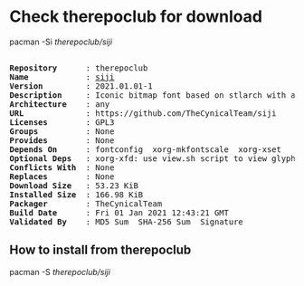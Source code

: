 # Check therepoclub for download

        
pacman -Si *therepoclub/siji*

<div class="highlight"><pre class="highlight"><text>
<b>Repository</b>      : therepoclub
<b>Name</b>            : <a href='../../x86_64/siji-2021.01.01-1-any.pkg.tar.zst'>siji</a>
<b>Version</b>         : 2021.01.01-1
<b>Description</b>     : Iconic bitmap font based on stlarch with additional glyphs
<b>Architecture</b>    : any
<b>URL</b>             : https://github.com/TheCynicalTeam/siji
<b>Licenses</b>        : GPL3
<b>Groups</b>          : None
<b>Provides</b>        : None
<b>Depends On</b>      : fontconfig  xorg-mkfontscale  xorg-xset
<b>Optional Deps</b>   : xorg-xfd: use view.sh script to view glyphs
<b>Conflicts With</b>  : None
<b>Replaces</b>        : None
<b>Download Size</b>   : 53.23 KiB
<b>Installed Size</b>  : 166.98 KiB
<b>Packager</b>        : TheCynicalTeam <wayne6324@gmail.com>
<b>Build Date</b>      : Fri 01 Jan 2021 12:43:21 GMT
<b>Validated By</b>    : MD5 Sum  SHA-256 Sum  Signature
</text></pre></div>

## How to install from therepoclub

        
pacman -S *therepoclub/siji*

